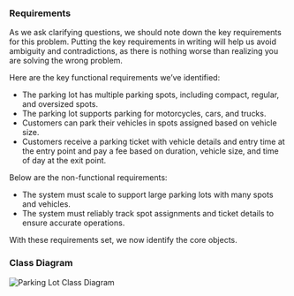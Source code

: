 ### Requirements

As we ask clarifying questions, we should note down the key requirements for this problem. Putting the key requirements in writing will help us avoid ambiguity and contradictions, as there is nothing worse than realizing you are solving the wrong problem.

Here are the key functional requirements we’ve identified:

 - The parking lot has multiple parking spots, including compact, regular, and oversized spots.
 - The parking lot supports parking for motorcycles, cars, and trucks.
 - Customers can park their vehicles in spots assigned based on vehicle size.
 - Customers receive a parking ticket with vehicle details and entry time at the entry point and pay a fee based on duration, vehicle size, and time of day at the exit point.

Below are the non-functional requirements:

 - The system must scale to support large parking lots with many spots and vehicles.
 - The system must reliably track spot assignments and ticket details to ensure accurate operations.
 
 With these requirements set, we now identify the core objects.

 ### Class Diagram

 ![Parking Lot Class Diagram](https://drive.google.com/file/d/1l3KR37RP-N0y8q5ih5rOFAoRgK3Ss1s0/ "Parking Lot")